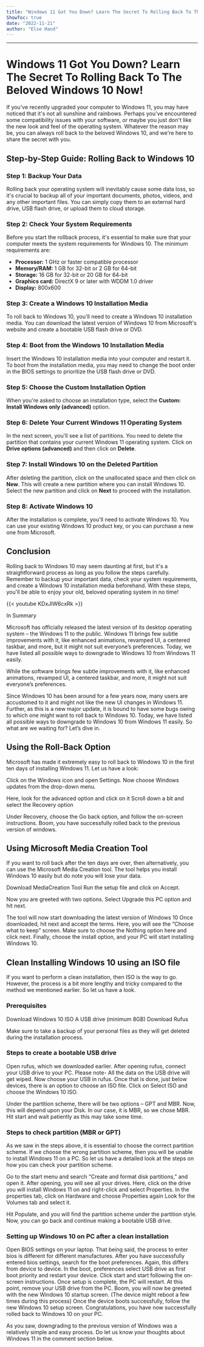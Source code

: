 ```yaml
---
title: "Windows 11 Got You Down? Learn The Secret To Rolling Back To The Beloved Windows 10 Now!"
ShowToc: true 
date: "2022-11-21"
author: "Else Hand"
---
```

*****
# Windows 11 Got You Down? Learn The Secret To Rolling Back To The Beloved Windows 10 Now!

If you've recently upgraded your computer to Windows 11, you may have noticed that it's not all sunshine and rainbows. Perhaps you've encountered some compatibility issues with your software, or maybe you just don't like the new look and feel of the operating system. Whatever the reason may be, you can always roll back to the beloved Windows 10, and we're here to share the secret with you.

## Step-by-Step Guide: Rolling Back to Windows 10

### Step 1: Backup Your Data

Rolling back your operating system will inevitably cause some data loss, so it's crucial to backup all of your important documents, photos, videos, and any other important files. You can simply copy them to an external hard drive, USB flash drive, or upload them to cloud storage.

### Step 2: Check Your System Requirements

Before you start the rollback process, it's essential to make sure that your computer meets the system requirements for Windows 10. The minimum requirements are:

- **Processor:** 1 GHz or faster compatible processor
- **Memory/RAM:** 1 GB for 32-bit or 2 GB for 64-bit
- **Storage:** 16 GB for 32-bit or 20 GB for 64-bit
- **Graphics card:** DirectX 9 or later with WDDM 1.0 driver
- **Display:** 800x600

### Step 3: Create a Windows 10 Installation Media

To roll back to Windows 10, you'll need to create a Windows 10 installation media. You can download the latest version of Windows 10 from Microsoft's website and create a bootable USB flash drive or DVD.

### Step 4: Boot from the Windows 10 Installation Media

Insert the Windows 10 installation media into your computer and restart it. To boot from the installation media, you may need to change the boot order in the BIOS settings to prioritize the USB flash drive or DVD.

### Step 5: Choose the Custom Installation Option

When you're asked to choose an installation type, select the **Custom: Install Windows only (advanced)** option.

### Step 6: Delete Your Current Windows 11 Operating System

In the next screen, you'll see a list of partitions. You need to delete the partition that contains your current Windows 11 operating system. Click on **Drive options (advanced)** and then click on **Delete**.

### Step 7: Install Windows 10 on the Deleted Partition

After deleting the partition, click on the unallocated space and then click on **New**. This will create a new partition where you can install Windows 10. Select the new partition and click on **Next** to proceed with the installation.

### Step 8: Activate Windows 10

After the installation is complete, you'll need to activate Windows 10. You can use your existing Windows 10 product key, or you can purchase a new one from Microsoft.

## Conclusion

Rolling back to Windows 10 may seem daunting at first, but it's a straightforward process as long as you follow the steps carefully. Remember to backup your important data, check your system requirements, and create a Windows 10 installation media beforehand. With these steps, you'll be able to enjoy your old, beloved operating system in no time!

{{< youtube KDxJlW6cxRk >}} 



In Summary


Microsoft has officially released the latest version of its desktop operating system – the Windows 11 to the public.
Windows 11 brings few subtle improvements with it, like enhanced animations, revamped UI, a centered taskbar, and more, but it might not suit everyone’s preferences.
Today, we have listed all possible ways to downgrade to Windows 10 from Windows 11 easily.






While the software brings few subtle improvements with it, like enhanced animations, revamped UI, a centered taskbar, and more, it might not suit everyone’s preferences.

Since Windows 10 has been around for a few years now, many users are accustomed to it and might not like the new UI changes in Windows 11. Further, as this is a new major update, it is bound to have some bugs owing to which one might want to roll back to Windows 10.
Today, we have listed all possible ways to downgrade to Windows 10 from Windows 11 easily. So what are we waiting for? Let’s dive in.

 
## Using the Roll-Back Option


Microsoft has made it extremely easy to roll back to Windows 10 in the first ten days of installing Windows 11. Let us have a look:

 

Click on the Windows icon and open Settings.
Now choose Windows updates from the drop-down menu.

Here, look for the advanced option and click on it
Scroll down a bit and select the Recovery option

Under Recovery, choose the Go back option, and follow the on-screen instructions. Boom, you have successfully rolled back to the previous version of windows.


 
## Using Microsoft Media Creation Tool


If you want to roll back after the ten days are over, then alternatively, you can use the Microsoft Media Creation tool. The tool helps you install Windows 10 easily but do note you will lose your data.

 

Download MediaCreation Tool
Run the setup file and click on Accept.

Now you are greeted with two options. Select Upgrade this PC option and hit next.

The tool will now start downloading the latest version of Windows 10
Once downloaded, hit next and accept the terms.
Here, you will see the “Choose what to keep” screen. Make sure to choose the Nothing option here and click next.
Finally, choose the install option, and your PC will start installing Windows 10.

 
## Clean Installing Windows 10 using an ISO file


If you want to perform a clean installation, then ISO is the way to go. However, the process is a bit more lengthy and tricky compared to the method we mentioned earlier. So let us have a look.

 
### Prerequisites
 

Download Windows 10 ISO
A USB drive (minimum 8GB)
Download Rufus



Make sure to take a backup of your personal files as they will get deleted during the installation process.

 
### Steps to create a bootable USB drive
 

Open rufus, which we downloaded earlier.
After opening rufus, connect your USB drive to your PC. Please note- All the data on the USB drive will get wiped.
Now choose your USB in rufus.
Once that is done, just below devices, there is an option to choose an ISO file. Click on Select ISO and choose the Windows 10 ISO.

Under the partition scheme, there will be two options – GPT and MBR. Now, this will depend upon your Disk. In our case, it is MBR, so we chose MBR.
Hit start and wait patiently as this may take some time.

 
### Steps to check partition (MBR or GPT)


As we saw in the steps above, it is essential to choose the correct partition scheme. If we choose the wrong partition scheme, then you will be unable to install Windows 11 on a PC. So let us have a detailed look at the steps on how you can check your partition scheme.

 

Go to the start menu and search “Create and format disk partitions,” and open it.
After opening, you will see all your drives. Here, click on the drive you will install Windows 11 on and right-click and select Properties.
In the properties tab, click on Hardware and choose Properties again
Look for the Volumes tab and select it.

Hit Populate, and you will find the partition scheme under the partition style. Now, you can go back and continue making a bootable USB drive.

 
### Setting up Windows 10 on PC after a clean installation
 

Open BIOS settings on your laptop. That being said, the process to enter bios is different for different manufactures.
After you have successfully entered bios settings, search for the boot preferences. Again, this differs from device to device.
In the boot, preferences select USB drive as first boot priority and restart your device.
Click start and start following the on-screen instructions.
Once setup is complete, the PC will restart. At this point, remove your USB drive from the PC. Boom, you will now be greeted with the new Windows 10 startup screen. (The device might reboot a few times during this process)
Once the device boots successfully, follow the new Windows 10 setup screen. Congratulations, you have now successfully rolled back to Windows 10 on your PC.



As you saw, downgrading to the previous version of Windows was a relatively simple and easy process. Do let us know your thoughts about Windows 11 in the comment section below.





